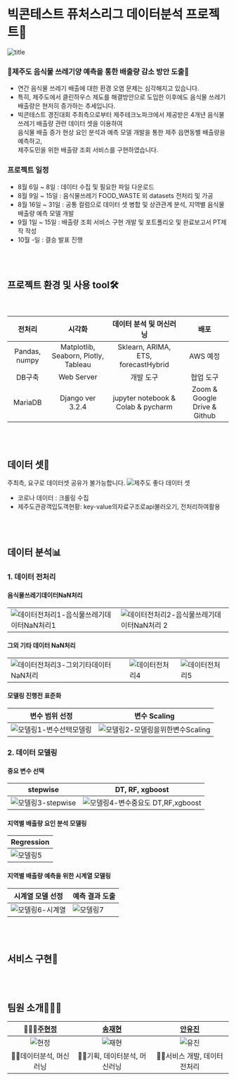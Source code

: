 # 빅콘테스트 퓨처스리그 데이터분석 프로젝트🍊
![title](https://user-images.githubusercontent.com/70012637/188676954-b6676eac-d74d-4522-9665-e9a63819ffc8.png)
### **🍊제주도 음식물 쓰레기양 예측을 통한 배출량 감소 방안 도출🍊**

- 연간 음식물 쓰레기 배출에 대한 환경 오염 문제는 심각해지고 있습니다.<br>
- 특히, 제주도에서 클린하우스 제도를 해결방안으로 도입한 이후에도 음식물 쓰레기 배출량은 현저히 증가하는 추세입니다.<br>
- 빅콘테스트 경진대회 주최측으로부터 제주테크노파크에서 제공받은 4개년 음식물 쓰레기 배출량 관련 데이터 셋을 이용하여 <br>
음식물 배출 증가 현상 요인 분석과 예측 모델 개발을 통한 제주 읍면동별 배출량을 예측하고,<br>
제주도민을 위한 배출량 조회 서비스를 구현하였습니다.

### 프로젝트 일정
- 8월 6일 ~ 8일 : 데이터 수집 및 필요한 파일 다운로드
- 8월 9일 ~ 15일 : 음식물쓰레기 FOOD_WASTE 외 datasets 전처리 및 가공
- 8월 16일 ~ 31일 : 공통 컬럼으로 데이터 셋 병합 및 상관관계 분석, 지역별 음식물 배출량 예측 모델 개발
- 9월 1일 ~ 15일 : 배출량 조회 서비스 구현 개발 및 포트폴리오 및  완료보고서 PT제작 작성
- 10월 -일 : 결승 발표 진행

<br><br>
## 프로젝트 환경 및 사용 tool🛠
<br>

|    전처리     |                시각화                |       데이터 분석 및 머신러닝       |   배포   |
| :-----------: | :----------------------------------: | :---------------------------------: | :------: |
| Pandas, numpy | Matplotlib, Seaborn, Plotly, Tableau | Sklearn, ARIMA, ETS, forecastHybrid | AWS 예정 |
| DB구축  |    Web Server    |             개발 도구              |          협업 도구           |
| MariaDB | Django ver 3.2.4 | jupyter notebook & Colab & pycharm | Zoom & Google Drive & Github |

<br><br>
## 데이터 셋📲
주최측, 요구로 데이터셋 공유가 불가능합니다.
![제주도 좋다 데이터 셋](https://user-images.githubusercontent.com/70012637/188687475-d0d5179c-1db5-4efa-ac78-58cc73139f10.png)
- 코로나 데이터 : 크롤링 수집
- 제주도관광객입도객현황: key-value의자료구조로api불러오기, 전처리하여활용

<br><br>
## 데이터 분석📊
### 1. 데이터 전처리
#### 음식물쓰레기데이터NaN처리
|   |    |
|-----|-------|
|![데이터전처리1-음식물쓰레기데이터NaN처리1](https://user-images.githubusercontent.com/70012637/188682419-683f39c2-bb71-45f9-b283-818ace24c7e1.png)|![데이터전처리2-음식물쓰레기데이터NaN처리 2](https://user-images.githubusercontent.com/70012637/188682422-f79e0a06-d8b8-4456-b4fa-6ce33c91ff88.png)|


#### 그외 기타 데이터 NaN처리
|   |   |   |
|-----|-----|-----|
|![데이터전처리3-그외기타데이터NaN처리](https://user-images.githubusercontent.com/70012637/188682424-74b6ce97-6d29-4605-b4b5-937016186617.png)|![데이터전처리4](https://user-images.githubusercontent.com/70012637/188682413-df7be596-0abf-4bb2-93fe-b33e6724e1d5.png)|![데이터전처리5](https://user-images.githubusercontent.com/70012637/188682418-6522cb90-2ddc-490d-800c-ce82d7392794.png)|

#### 모델링 진행전 표준화

|변수 범위 선정|변수 Scaling|
|---|---|
|![모델링1-변수선택모델링](https://user-images.githubusercontent.com/70012637/188684810-4c109508-e0bb-40d4-9b22-9b6fa4be2006.png)|![모델링2-모델링을위한변수Scaling](https://user-images.githubusercontent.com/70012637/188684662-bc30919a-5851-4c08-98d1-333d2d7e22b8.png)|

### 2. 데이터 모델링
#### 중요 변수 선택
| stepwise | DT, RF, xgboost|
|-----|------|
|![모델링3-stepwise](https://user-images.githubusercontent.com/70012637/188684666-f9e9c8f9-9ac6-4b00-81df-462b35196850.png)|![모델링4-변수중요도 DT,RF,xgboost](https://user-images.githubusercontent.com/70012637/188684752-246b3466-5387-4d94-8796-3eb78f8b63cb.png)|
#### 지역별 배출량 요인 분석 모델링
|Regression|
|-----|
|![모델링5](https://user-images.githubusercontent.com/70012637/188684759-910f2821-0889-49a4-bc4f-4501cbe04451.png)|
#### 지역별 배출량 예측을 위한 시계열 모델링
|시계열 모델 선정|예측 결과 도출|
|-----|-----|
|![모델링6-시계열](https://user-images.githubusercontent.com/70012637/188684646-3bca8fa0-ce37-457a-911f-d980fe46b153.png)|![모델링7](https://user-images.githubusercontent.com/70012637/188693932-d7942242-0b7d-4060-959c-c11d54333d74.png)|

<br><br>
## 서비스 구현🎁


<br><br>

## 팀원 소개🙇🏻‍♂️
|                                   🧏🏻‍♀️[주현정](https://github.com/HyunJung-Eliana)                                    |                                     [송재현](https://github.com/songgplant)                                     |                                        [안유진](www.github.com/U-jjin)                                         |
| :------------------------------------------------------------------------------------------------------------: | :------------------------------------------------------------------------------------------------------------: | :------------------------------------------------------------------------------------------------------------: |
| ![현정](https://avatars.githubusercontent.com/u/62587847?v=4) | ![재현](https://user-images.githubusercontent.com/70012637/186308596-0dde6861-465e-4a12-9208-e74308ac4f86.jpg) | ![유진](https://user-images.githubusercontent.com/70012637/186308590-eb714273-fbe0-4a86-b2e7-b7994e2fdccb.jpg) |
|                                              🐱‍👤데이터분석, 머신러닝                                              |                                                🐱‍💻기획, 데이터분석, 머신러닝                                                 |                                                  🐱‍🐉서비스 개발, 데이터 전처리                                                  |
